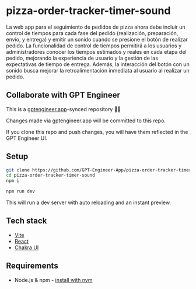 # pizza-order-tracker-timer-sound

La web app para el seguimiento de pedidos de pizza ahora debe incluir un control de tiempos para cada fase del pedido (realización, preparación, envío, y entrega) y emitir un sonido cuando se presione el botón de realizar pedido. La funcionalidad de control de tiempos permitirá a los usuarios y administradores conocer los tiempos estimados y reales en cada etapa del pedido, mejorando la experiencia de usuario y la gestión de las expectativas de tiempo de entrega. Además, la interacción del botón con un sonido busca mejorar la retroalimentación inmediata al usuario al realizar un pedido.

## Collaborate with GPT Engineer

This is a [gptengineer.app](https://gptengineer.app)-synced repository 🌟🤖

Changes made via gptengineer.app will be committed to this repo.

If you clone this repo and push changes, you will have them reflected in the GPT Engineer UI.

## Setup

```sh
git clone https://github.com/GPT-Engineer-App/pizza-order-tracker-timer-sound.git
cd pizza-order-tracker-timer-sound
npm i
```

```sh
npm run dev
```

This will run a dev server with auto reloading and an instant preview.

## Tech stack

- [Vite](https://vitejs.dev/)
- [React](https://react.dev/)
- [Chakra UI](https://chakra-ui.com/)

## Requirements

- Node.js & npm - [install with nvm](https://github.com/nvm-sh/nvm#installing-and-updating)
